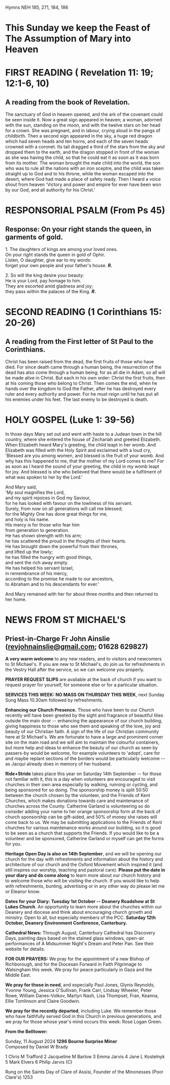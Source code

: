 Hymns NEH 185, 271, 184, 186

# This Sunday we keep the Feast of The Assumption of Mary into Heaven

# FIRST READING ( Revelation 11: 19; 12:1-6, 10)

## A reading from the book of Revelation.

The sanctuary of God in heaven opened, and the ark of the covenant could
be seen inside it. Now a great sign appeared in heaven; a woman, adorned
with the sun, standing on the moon, and with the twelve stars on her
head for a crown. She was pregnant, and in labour, crying aloud in the
pangs of childbirth. Then a second sign appeared in the sky, a huge red
dragon which had seven heads and ten horns, and each of the seven heads
crowned with a coronet. Its tail dragged a third of the stars from the
sky and dropped them to the earth, and the dragon stopped in front of
the woman as she was having the child, so that he could eat it as soon
as it was born from its mother. The woman brought the male child into
the world, the son who was to rule all the nations with an iron sceptre,
and the child was taken straight up to God and to his throne, while the
woman escaped into the desert, where God had made a place of safety
ready. Then I heard a voice shout from heaven 'Victory and power and
empire for ever have been won by our God, and all authority for his
Christ.'

# RESPONSORIAL PSALM (From Ps 45)

## Response: On your right stands the queen, in garments of gold.

1\. The daughters of kings are among your loved ones.\
On your right stands the queen in gold of Ophir.\
Listen, O daughter, give ear to my words:\
forget your own people and your father's house. ***R.***

2\. So will the king desire your beauty:\
He is your Lord, pay homage to him.\
They are escorted amid gladness and joy;\
they pass within the palaces of the King. ***R.***

# SECOND READING (1 Corinthians 15: 20-26)

## A reading from the First letter of St Paul to the Corinthians.

Christ has been raised from the dead, the first fruits of those who have
died. For since death came through a human being, the resurrection of
the dead has also come through a human being; for as all die in Adam, so
all will be made alive in Christ. But each in his own order: Christ the
first fruits, then at his coming those who belong to Christ. Then comes
the end, when he hands over the kingdom to God the Father, after he has
destroyed every ruler and every authority and power. For he must reign
until he has put all his enemies under his feet. The last enemy to be
destroyed is death.

# HOLY GOSPEL (Luke 1: 39-56)

In those days Mary set out and went with haste to a Judean town in the
hill country, where she entered the house of Zechariah and greeted
Elizabeth. When Elizabeth heard Mary's greeting, the child leapt in her
womb. And Elizabeth was filled with the Holy Spirit and exclaimed with a
loud cry, 'Blessed are you among women, and blessed is the fruit of your
womb. And why has this happened to me, that the mother of my Lord comes
to me? For as soon as I heard the sound of your greeting, the child in
my womb leapt for joy. And blessed is she who believed that there would
be a fulfilment of what was spoken to her by the Lord.'

And Mary said,\
'My soul magnifies the Lord,\
   and my spirit rejoices in God my Saviour,\
for he has looked with favour on the lowliness of his servant.\
   Surely, from now on all generations will call me blessed;\
for the Mighty One has done great things for me,\
   and holy is his name.\
His mercy is for those who fear him\
   from generation to generation.\
He has shown strength with his arm;\
   he has scattered the proud in the thoughts of their hearts.\
He has brought down the powerful from their thrones,\
   and lifted up the lowly;\
he has filled the hungry with good things,\
   and sent the rich away empty.\
He has helped his servant Israel,\
   in remembrance of his mercy,\
according to the promise he made to our ancestors,\
   to Abraham and to his descendants for ever.'

And Mary remained with her for about three months and then returned to
her home.

# NEWS FROM ST MICHAEL\'S

## Priest-in-Charge Fr John Ainslie ([revjohnainslie@gmail.com](mailto:revjohnainslie@gmail.com); 01628 629827)

**A very warm welcome** to any new readers, and to visitors and
newcomers to St Michael\'s. If you are new to St Michael\'s, do join us
for refreshments in the Vestry Hall after the service, so we can welcome
you properly.

**PRAYER REQUEST SLIPS** are available at the back of church if you want
to request prayer for yourself, for someone else or for a particular
situation.

**SERVICES THIS WEEK: NO MASS ON THURSDAY THIS WEEK**, next Sunday Sung
Mass 10.30am followed by refreshments.

**Enhancing our Church Presence.** Those who have been to our Church
recently will have been greeted by the sight and fragrance of beautiful
lilies outside the main door -- enhancing the appearance of our church
building, giving happiness to those who see them and speaking of the
love, joy and beauty of our Christian faith. A sign of the life of our
Christian community here at St Michael's. We are fortunate to have a
large and prominent corner site on the main road and we will aim to
maintain the colourful containers, but more help and ideas to enhance
the beauty of our church as seen by passers-by would be welcome, for
example volunteers to 'adopt', care for and maybe replant sections of
the borders would be particularly welcome -- as Jacqui already does in
memory of her husband.

**Ride+Stride** takes place this year on Saturday 14th September --
for those not familiar with it, this is a day when volunteers are
encouraged to visit churches in their own area especially by walking,
running or cycling, and being sponsored for so doing. The sponsorship
money is split 50:50 between the church chosen by the volunteer, and the
Friends of Kent Churches, which makes donations towards care and
maintenance of churches across the County. Catherine Garland is
volunteering so do consider adding your name to her orange sponsorship
form at the back of church sponsorship can be gift-aided, and 50% of
money she raises will come back to us. We may be submitting applications
to the Friends of Kent churches for various maintenance works around our
building, so it is good to be seen as a church that supports the
Friends. If you would like to be a volunteer and be sponsored, Catherine
Garland or myself can get the forms for you.

**Heritage Open Day is also on 14th September**, and we will be
opening our church for the day with refreshments and information about
the history and architecture of our church and the Oxford Movement which
inspired it (and still inspires our worship, teaching and pastoral
care). **Please put the date in your diary and do come along** to learn
more about our church history and to welcome those who will be visiting
the church. If you would like to help with refreshments, bunting,
advertising or in any other way do please let me or Eleanor know.

**Dates for your Diary: Tuesday 1st October -- Deanery Roadshow at St
Lukes Church**. An opportunity to learn more about the churches within
our Deanery and diocese and think about encouraging church growth and
ministry. Open to all, but especially members of the PCC. **Saturday
12th October, Deanery Environment Conference, Canterbury.**

**Cathedral News:** Through August, Canterbury Cathedral has Discovery
Days, painting days based on the stained glass windows, open-air
performances of A Midsummer Night's Dream and Peter Pan. See their
website for details.

**FOR OUR PRAYERS:** We pray for the appointment of a new Bishop of
Richborough, and for the Diocesan Forward in Faith Pilgrimage to
Walsingham this week. We pray for peace particularly in Gaza and the
Middle East.

**We pray for those in need**, and especially Paul Jones, Glynis
Reynolds, Yvonne Young, Jessica O'Sullivan, Frank Carr, Lindsay Wheeler,
Peter Rowe, William Danes-Volkov, Martyn Nash, Lisa Thompset, Fran,
Keanna, Ellie Tomlinson and Claire Goodwin.

**We pray for the recently departed**, including Luke. We remember those
who have faithfully served God in this Church in previous generations,
and we pray for those whose year's mind occurs this week: Rose Logan
Green.

**From the Belltower:**

Sunday, 11 August 2024 **1296 Bourne Surprise Minor**\
Composed by Daniel W Brady

1 Chris M Trafford 2 Jacqueline M Barlow 3 Emma Jarvis 4 Jane L
Kostelnyk 5 Mark Elvers 6 Philip Jarvis (C)

Rung on the Saints Day of Clare of Assisi, Founder of the Minonesses
(Poor Clare's) 1253
